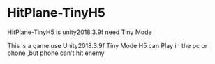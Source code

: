 # HitPlane-TinyH5
HitPlane-TinyH5 is unity2018.3.9f need Tiny Mode

This is a game use Unity2018.3.9f Tiny Mode H5 can Play in the pc or phone ,but phone can't hit enemy
